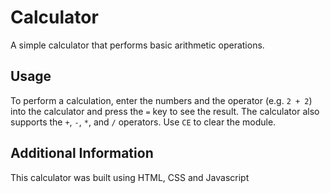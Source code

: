 # Calculator

A simple calculator that performs basic arithmetic operations.

## Usage

To perform a calculation, enter the numbers and the operator (e.g. `2 + 2`) into the calculator and press the `=` key to see the result. The calculator also supports the `+`, `-`, `*`, and `/` operators. Use `CE` to clear the module.

## Additional Information

This calculator was built using HTML, CSS and Javascript

